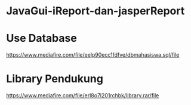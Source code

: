 # JavaGui-iReport-dan-jasperReport

# Use Database
https://www.mediafire.com/file/eelp90ecc1fdfve/dbmahasiswa.sql/file

# Library Pendukung

https://www.mediafire.com/file/erl8o7l201rchbk/library.rar/file
